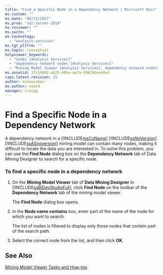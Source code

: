 ```yaml
---
title: "Find a Specific Node in a Dependency Network | Microsoft Docs"
ms.custom: ""
ms.date: "06/13/2017"
ms.prod: "sql-server-2014"
ms.reviewer: ""
ms.suite: ""
ms.technology: 
  - "analysis-services"
ms.tgt_pltfrm: ""
ms.topic: conceptual
helpviewer_keywords: 
  - "nodes [Analysis Services]"
  - "dependency network nodes [Analysis Services]"
  - "Mining Model Viewer [Analysis Services], dependency network nodes"
ms.assetid: 37c54602-ab25-48be-ae7a-59819deea8ed
caps.latest.revision: 25
author: minewiskan
ms.author: owend
manager: craigg
---
```

# Find a Specific Node in a Dependency Network
  A dependency network in a [!INCLUDE[msCoName](../../includes/msconame-md.md)] [!INCLUDE[ssNoVersion](../../includes/ssnoversion-md.md)] [!INCLUDE[ssASnoversion](../../includes/ssasnoversion-md.md)] mining model can contain many nodes, making it difficult to locate the data you are interested in. To solve this problem, you can use the **Find Node** dialog box on the **Dependency Network** tab of Data Mining Designer to search for a specific node.  
  
### To find a specific node in a dependency network  
  
1.  On the **Mining Model Viewer** tab of **Data Mining Designer** in [!INCLUDE[ssBIDevStudioFull](../../includes/ssbidevstudiofull-md.md)], click **Find Node** on the toolbar of the **Dependency Network** tab of the mining model viewer.  
  
     The **Find Node** dialog box opens.  
  
2.  In the **Node name contains** box, enter part of the name of the node for which you want to search.  
  
     The list of nodes is filtered to display only those nodes that contain part of the search path.  
  
3.  Select the correct node from the list, and then click **OK**.  
  
## See Also  
 [Mining Model Viewer Tasks and How-tos](mining-model-viewer-tasks-and-how-tos.md)  
  
  
